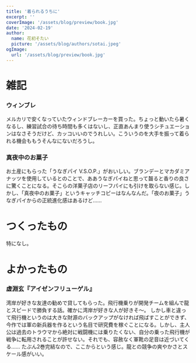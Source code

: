 ```yaml
---
title: '着られるうちに'
excerpt: ''
coverImage: '/assets/blog/preview/book.jpg'
date: '2024-02-19'
author:
  name: 花初そたい
  picture: '/assets/blog/authors/sotai.jpeg'
ogImage:
  url: '/assets/blog/preview/book.jpg'
---
```

# 雑記
### ウィンブレ
メルカリで安くなっていたウィンドブレーカーを買った。ちょっと動いたら暑くなるし、練習試合の待ち時間も多くはないし、正直あんまり使うシチュエーションはなさそうだけど、カッコいいのでうれしい。こういうのを大手を振って着られる機会ももうそんなにないだろうし。

### 真夜中のお菓子
お土産にもらった「うなぎパイ V.S.O.P.」がおいしい。ブランデーとマカダミアナッツを使用しているとのことで、ああうなぎパイねと思って齧ると香りの良さに驚くことになる。そこらの洋菓子店のリーフパイにも引けを取らない感じ。しかし、「真夜中のお菓子」というキャッチコピーはなんなんだ。「夜のお菓子」うなぎパイからの正統進化感はあるけど……

# つくったもの
特になし。

# よかったもの

### 虚淵玄『アイゼンフリューゲル』
湾岸が好きな友達の勧めで貸してもらった。飛行機乗りが開発チームを組んで龍とスピードで勝負する話。確かに湾岸が好きな人が好きそ～。
しかし車と違って飛行機というのは大きな財源のバックアップがなければ飛ばすことができず、今作では軍の新兵器を作るという名目で研究費を稼ぐことになる。しかし、主人公は過去のトラウマから絶対に戦闘機には乗りたくない、自分の乗った飛行機が戦争に転用されることが許せない。それでも、容赦なく軍靴の足音は近づいてくる……
たぶん2巻完結なので、ここからという感じ。龍との競争の爽やかさとスケール感がいい。